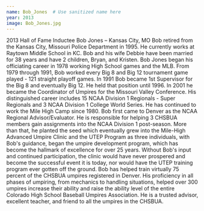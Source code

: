 ```yaml
---
name: Bob_Jones  # Use sanitized name here
year: 2013
image: Bob_Jones.jpg
---
```


2013 Hall of Fame Inductee Bob Jones – Kansas City, MO
Bob retired from the Kansas City, Missouri Police Department in 1995. He currently works
at Raytown Middle School in KC. Bob and his wife Debbie have been married for 38 years
and have 2 children, Bryan, and Kristen.
Bob Jones began his officiating career in 1978 working High School games and the MLB.
From 1979 through 1991, Bob worked every Big 8 and Big 12 tournament game played -
121 straight playoff games. In 1991 Bob became 1st Supervisor for the Big 8 and eventually
Big 12. He held that position until 1996. In 2001 he became the Coordinator of Umpires for
the Missouri Valley Conference. His distinguished career includes 15 NCAA Division 1
Regionals - Super Regionals and 3 NCAA Division 1 College World Series. He has continued
to work the Mile High Camp since 1980.
Bob first came to Denver as the NCAA Regional Advisor/Evaluator. He is responsible for
helping 3 CHSBUA members gain assignments into the NCAA Division 1 post-season. More
than that, he planted the seed which eventually grew into the Mile-High Advanced Umpire
Clinic and the UTEP Program as three individuals, with Bob's guidance, began the umpire
development program, which has become the hallmark of excellence for over 25 years.
Without Bob's input and continued participation, the clinic would have never prospered
and become the successful event it is today, nor would have the UTEP training program
ever gotten off the ground. Bob has helped train virtually 75 percent of the CHSBUA
umpires registered in Denver. His proficiency in all phases of umpiring, from mechanics to
handling situations, helped over 300 umpires increase their ability and raise the ability level
of the entire Colorado High School Baseball Umpires Association. He is a trusted advisor,
excellent teacher, and friend to all the umpires in the CHSBUA.